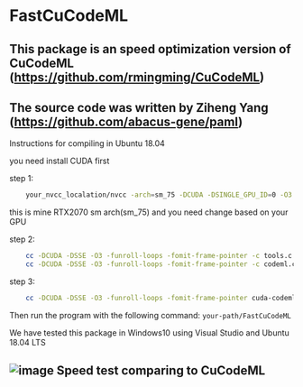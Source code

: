 # FastCuCodeML

This package is an speed optimization version of CuCodeML 
(https://github.com/rmingming/CuCodeML)
----
The source code was written by Ziheng Yang (https://github.com/abacus-gene/paml)
----
Instructions for compiling in Ubuntu 18.04

you need install CUDA first

step 1:
```bash
    your_nvcc_localation/nvcc -arch=sm_75 -DCUDA -DSINGLE_GPU_ID=0 -O3 -c cuda-codeml.cu
```
this is mine RTX2070 sm arch(sm_75) and you need change based on your GPU

step 2:
```bash
    cc -DCUDA -DSSE -O3 -funroll-loops -fomit-frame-pointer -c tools.c
    cc -DCUDA -DSSE -O3 -funroll-loops -fomit-frame-pointer -c codeml.c
```
step 3:
```bash
    cc -DCUDA -DSSE -O3 -funroll-loops -fomit-frame-pointer cuda-codeml.o tools.o codeml.o -(your_cuda_lib64_location)lib64 -(your_cuda_lib_location)lib -lcudart -lstdc++ -lm -o FastCuCodeML
```

Then run the program with the following command: `your-path/FastCuCodeML`

We have tested this package in Windows10 using Visual Studio and Ubuntu 18.04 LTS

![image](https://github.com/TangHuihao/FastCuCodeML/assets/36500513/c1c1d8de-e33e-4d1d-86ab-0043d1cf48df)
Speed test comparing to CuCodeML
----

